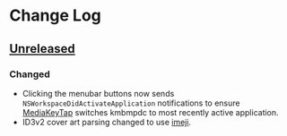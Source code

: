 # Change Log

## [Unreleased]
### Changed
- Clicking the menubar buttons now sends `NSWorkspaceDidActivateApplication` notifications to ensure [MediaKeyTap](https://github.com/nhurden/MediaKeyTap) switches kmbmpdc to most recently active application.
- ID3v2 cover art parsing changed to use [imeji](https://github.com/arttuperala/imeji).

[Unreleased]: https://github.com/arttuperala/kmbmpdc/compare/v1.0.0...HEAD
